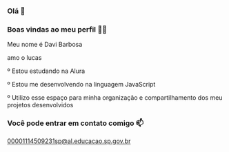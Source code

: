 ### Olá 👋

### Boas vindas ao meu perfil 💙💙
Meu nome é Davi Barbosa

amo o lucas 

º Estou estudando na Alura

º Estou me desenvolvendo na linguagem JavaScript

º Utilizo esse espaço para minha organização e compartilhamento dos meu projetos desenvolvidos 
### Você pode entrar em contato comigo 📫

00001114509231sp@al.educacao.sp.gov.br



<!--
**Davi2Asilva/Davi2Asilva** is a ✨ _special_ ✨ repository because its `README.md` (this file) appears on your GitHub profile.

Here are some ideas to get you started:

- 🔭 I’m currently working on ...
- 🌱 I’m currently learning ...
- 👯 I’m looking to collaborate on ...
- 🤔 I’m looking for help with ...
- 💬 Ask me about ...
- 📫 How to reach me: ...
- 😄 Pronouns: ...
- ⚡ Fun fact: ...
-->
